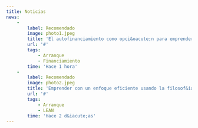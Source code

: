 ```yaml
---
title: Noticias
news:
    -
        label: Recomendado
        image: photo1.jpeg
        title: 'El autofinanciamiento como opci&oacute;n para emprender tu negocio'
        url: '#'
        tags:
            - Arranque
            - Financiamiento
        time: 'Hace 1 hora'
    -
        label: Recomendado
        image: photo2.jpeg
        title: 'Emprender con un enfoque eficiente usando la filosof&iacute;a "LEAN"'
        url: '#'
        tags:
            - Arranque
            - LEAN
        time: 'Hace 2 d&iacute;as'
---
```


